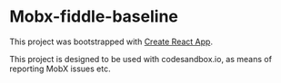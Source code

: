 # Mobx-fiddle-baseline

This project was bootstrapped with [Create React App](https://github.com/facebookincubator/create-react-app).

This project is designed to be used with codesandbox.io, as means of reporting MobX issues etc.